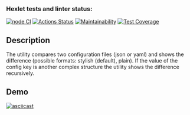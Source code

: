 ### Hexlet tests and linter status:
[![node CI](https://github.com/zhenia-chugaev/gendiff/actions/workflows/node-ci.yml/badge.svg)](https://github.com/zhenia-chugaev/gendiff/actions/workflows/node-ci.yml)
[![Actions Status](https://github.com/anorone/frontend-project-lvl2/workflows/hexlet-check/badge.svg)](https://github.com/anorone/frontend-project-lvl2/actions/workflows/hexlet-check.yml)
[![Maintainability](https://api.codeclimate.com/v1/badges/6d0d6094b7fd5450c2be/maintainability)](https://codeclimate.com/github/zhenia-chugaev/gendiff/maintainability)
[![Test Coverage](https://api.codeclimate.com/v1/badges/6d0d6094b7fd5450c2be/test_coverage)](https://codeclimate.com/github/zhenia-chugaev/gendiff/test_coverage)

## Description
The utility compares two configuration files (json or yaml) and shows the difference (possible formats: stylish (default), plain). If the value of the config key is another complex structure the utility shows the difference recursively.

## Demo
[![asciicast](https://asciinema.org/a/512567.svg)](https://asciinema.org/a/512567)
